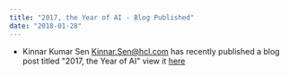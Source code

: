 ```yaml
---
title: "2017, the Year of AI - Blog Published"
date: "2018-01-28"
---
```


* Kinnar Kumar Sen <Kinnar.Sen@hcl.com> has recently published a blog post titled "2017, the Year of AI" view it [here]( https://www.datasciencecentral.com/profiles/showcase/2017-the-year-of-ai?xg_source=msg_appr_blogpost)

